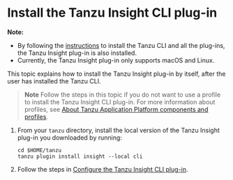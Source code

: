 # Install the Tanzu Insight CLI plug-in

**Note:**

- By following the [instructions](../../install-tanzu-cli.md) to install the Tanzu CLI and all the plug-ins, the Tanzu Insight plug-in is also installed.
- Currently, the Tanzu Insight plug-in only supports macOS and Linux.

This topic explains how to install the Tanzu Insight plug-in by itself, after the user has installed the Tanzu CLI.

> **Note** Follow the steps in this topic if you do not want to use a profile to install
> the Tanzu Insight CLI plug-in. For more information about profiles, see [About Tanzu Application Platform
> components and profiles](../../overview.hbs.md#about-package-profiles).

1. From your `tanzu` directory, install the local version of the Tanzu Insight plug-in you downloaded by running:

    ```console
    cd $HOME/tanzu
    tanzu plugin install insight --local cli
    ```

1. Follow the steps in [Configure the Tanzu Insight CLI plug-in](cli-configuration.md).
